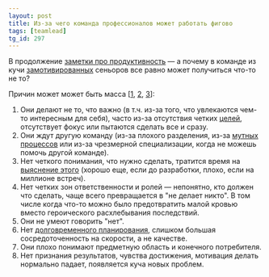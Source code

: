 ```yaml
---
layout: post
title: Из-за чего команда профессионалов может работать фигово
tags: [teamlead]
tg_id: 297
---
```

В продолжение [заметки про продуктивность](/2021/06/06/productivity.html) — а почему в команде из кучи [замотивированных](2021/09/23/motivation.html) сеньоров все равно может получиться что-то не то?

Причин может может быть масса [[1](https://habr.com/ru/company/cft/blog/656271/), [2](https://scottcochrane.com/index.php/2022/03/21/3-sure-signs-you-will-soon-have-a-mis-performance-meltdown-on-your-hands/), [3](https://twitter.com/GergelyOrosz/status/1499393647120314368)]:
1. Они делают не то, что важно (в т.ч. из-за того, что увлекаются чем-то интересным для себя), часто из-за отсутствия четких [целей](/2021/09/09/self-organizing-team.html), отсутствует фокус или пытаются сделать все и сразу.
2. Они ждут другую команду (из-за плохого разделения, из-за [мутных процессов](/2021/11/30/hard-problems-of-development.html) или из-за чрезмерной специализации, когда не можешь помочь другой команде).
3. Нет четкого понимания, что нужно сделать, тратится время на [выяснение этого](/2022/01/18/why-formal-methods-are-rarely-used.html) (хорошо еще, если до разработки, плохо, если на миллионе встреч).
4. Нет четких зон ответственности и ролей — непонятно, кто должен что сделать, чаще всего превращается в "не делает никто". В том числе когда что-то можно было предотвратить малой кровью вместо героического расхлебывания последствий.
5. Они не умеют говорить "нет".
6. Нет [долговременного планирования](/2021/07/20/dividing-subtasks.html), слишком большая сосредоточенность на скорости, а не качестве.
7. Они плохо понимают предметную область и конечного потребителя.
8. Нет признания результатов, чувства достижения, мотивация делать нормально падает, появляется куча новых проблем.


